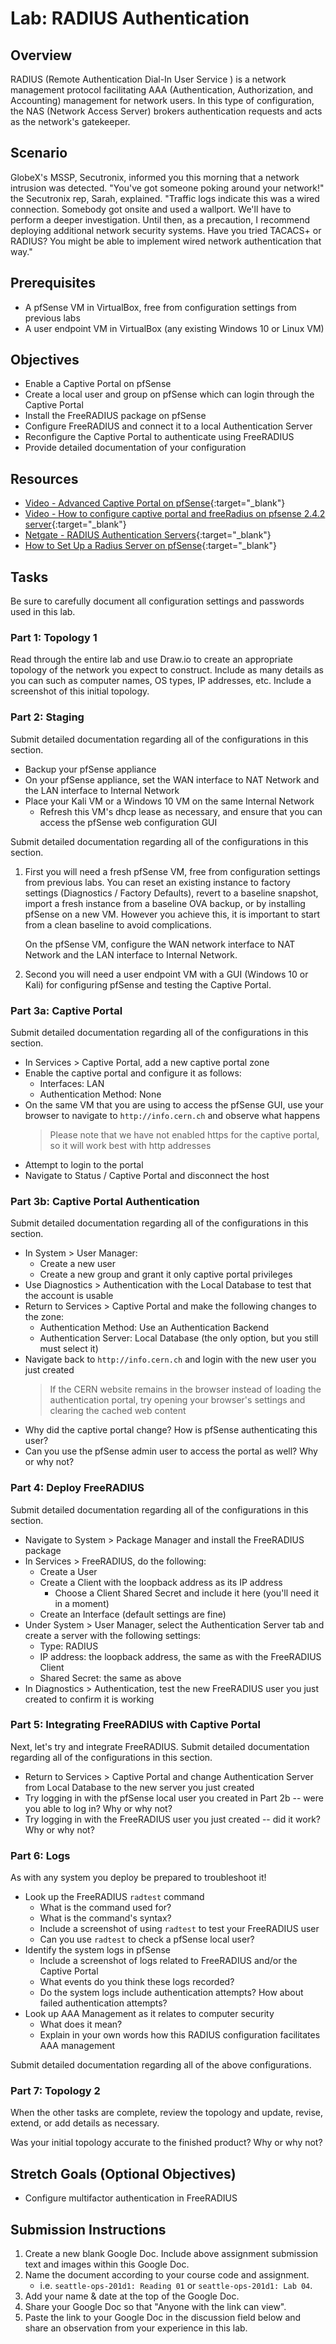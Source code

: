 # Lab: RADIUS Authentication

## Overview

RADIUS (Remote Authentication Dial-In User Service ) is a network management protocol facilitating AAA (Authentication, Authorization, and Accounting) management for network users. In this type of configuration, the NAS (Network Access Server) brokers authentication requests and acts as the network's gatekeeper.

## Scenario

GlobeX's MSSP, Secutronix, informed you this morning that a network intrusion was detected. "You've got someone poking around your network!" the Secutronix rep, Sarah, explained. "Traffic logs indicate this was a wired connection. Somebody got onsite and used a wallport. We'll have to perform a deeper investigation. Until then, as a precaution, I recommend deploying additional network security systems. Have you tried TACACS+ or RADIUS? You might be able to implement wired network authentication that way."

## Prerequisites

- A pfSense VM in VirtualBox, free from configuration settings from previous labs
- A user endpoint VM in VirtualBox (any existing Windows 10 or Linux VM)

## Objectives

- Enable a Captive Portal on pfSense
- Create a local user and group on pfSense which can login through the Captive Portal
- Install the FreeRADIUS package on pfSense
- Configure FreeRADIUS and connect it to a local Authentication Server
- Reconfigure the Captive Portal to authenticate using FreeRADIUS 
- Provide detailed documentation of your configuration

## Resources

- [Video - Advanced Captive Portal on pfSense](https://www.netgate.com/resources/videos/advanced-captive-portal-on-pfsense.html){:target="_blank"}
- [Video - How to configure captive portal and freeRadius on pfsense 2.4.2 server](https://www.youtube.com/watch?v=qCTsyW65WbA){:target="_blank"}
- [Netgate - RADIUS Authentication Servers](https://docs.netgate.com/pfsense/en/latest/usermanager/radius.html#authservers-radius-config){:target="_blank"}
- [How to Set Up a Radius Server on pfSense](https://turbofuture.com/internet/How-to-Set-Up-a-Radius-Server-on-pfSense-Using-the-FreeRadius-Package){:target="_blank"}

## Tasks

Be sure to carefully document all configuration settings and passwords used in this lab.

### Part 1: Topology 1

Read through the entire lab and use Draw.io to create an appropriate topology of the network you expect to construct. Include as many details as you can such as computer names, OS types, IP addresses, etc. Include a screenshot of this initial topology.

### Part 2: Staging

Submit detailed documentation regarding all of the configurations in this section.

- Backup your pfSense appliance
- On your pfSense appliance, set the WAN interface to NAT Network and the LAN interface to Internal Network
- Place your Kali VM or a Windows 10 VM on the same Internal Network
  - Refresh this VM's dhcp lease as necessary, and ensure that you can access the pfSense web configuration GUI

Submit detailed documentation regarding all of the configurations in this section.

1. First you will need a fresh pfSense VM, free from configuration settings from previous labs. You can reset an existing instance to factory settings (Diagnostics / Factory Defaults), revert to a baseline snapshot, import a fresh instance from a baseline OVA backup, or by installing pfSense on a new VM. However you achieve this, it is important to start from a clean baseline to avoid complications.

    On the pfSense VM, configure the WAN network interface to NAT Network and the LAN interface to Internal Network.

2. Second you will need a user endpoint VM with a GUI (Windows 10 or Kali) for configuring pfSense and testing the Captive Portal.

### Part 3a: Captive Portal

Submit detailed documentation regarding all of the configurations in this section.

- In Services > Captive Portal, add a new captive portal zone
- Enable the captive portal and configure it as follows:
  - Interfaces: LAN
  - Authentication Method: None
- On the same VM that you are using to access the pfSense GUI, use your browser to navigate to `http://info.cern.ch` and observe what happens
  > Please note that we have not enabled https for the captive portal, so it will work best with http addresses
- Attempt to login to the portal
- Navigate to Status / Captive Portal and disconnect the host

### Part 3b: Captive Portal Authentication

Submit detailed documentation regarding all of the configurations in this section.

- In System > User Manager:
  - Create a new user
  - Create a new group and grant it only captive portal privileges
- Use Diagnostics > Authentication with the Local Database to test that the account is usable
- Return to Services > Captive Portal and make the following changes to the zone:
  - Authentication Method: Use an Authentication Backend
  - Authentication Server: Local Database (the only option, but you still must select it)
- Navigate back to `http://info.cern.ch` and login with the new user you just created
  > If the CERN website remains in the browser instead of loading the authentication portal, try opening your browser's settings and clearing the cached web content
- Why did the captive portal change? How is pfSense authenticating this user?
- Can you use the pfSense admin user to access the portal as well? Why or why not?

### Part 4: Deploy FreeRADIUS

Submit detailed documentation regarding all of the configurations in this section.

- Navigate to System > Package Manager and install the FreeRADIUS package
- In Services > FreeRADIUS, do the following:
  - Create a User
  - Create a Client with the loopback address as its IP address
    - Choose a Client Shared Secret and include it here (you'll need it in a moment)
  - Create an Interface (default settings are fine)
- Under System > User Manager, select the Authentication Server tab and create a server with the following settings:
  - Type: RADIUS
  - IP address: the loopback address, the same as with the FreeRADIUS Client
  - Shared Secret: the same as above
- In Diagnostics > Authentication, test the new FreeRADIUS user you just created to confirm it is working

### Part 5: Integrating FreeRADIUS with Captive Portal

Next, let's try and integrate FreeRADIUS.
Submit detailed documentation regarding all of the configurations in this section.

- Return to Services > Captive Portal and change Authentication Server from Local Database to the new server you just created
- Try logging in with the pfSense local user you created in Part 2b -- were you able to log in? Why or why not?
- Try logging in with the FreeRADIUS user you just created -- did it work? Why or why not?

### Part 6: Logs

As with any system you deploy be prepared to troubleshoot it!

- Look up the FreeRADIUS `radtest` command
  - What is the command used for?
  - What is the command's syntax?
  - Include a screenshot of using `radtest` to test your FreeRADIUS user
  - Can you use `radtest` to check a pfSense local user?
- Identify the system logs in pfSense
  - Include a screenshot of logs related to FreeRADIUS and/or the Captive Portal
  - What events do you think these logs recorded?
  - Do the system logs include authentication attempts? How about failed authentication attempts?
- Look up AAA Management as it relates to computer security
  - What does it mean?
  - Explain in your own words how this RADIUS configuration facilitates AAA management

Submit detailed documentation regarding all of the above configurations.


### Part 7: Topology 2

When the other tasks are complete, review the topology and update, revise, extend, or add details as necessary.

Was your initial topology accurate to the finished product? Why or why not?

## Stretch Goals (Optional Objectives)

- Configure multifactor authentication in FreeRADIUS

## Submission Instructions

1. Create a new blank Google Doc. Include above assignment submission text and images within this Google Doc.
1. Name the document according to your course code and assignment.
   - i.e. `seattle-ops-201d1: Reading 01` or `seattle-ops-201d1: Lab 04`.
1. Add your name & date at the top of the Google Doc.
1. Share your Google Doc so that "Anyone with the link can view".
1. Paste the link to your Google Doc in the discussion field below and share an observation from your experience in this lab.
